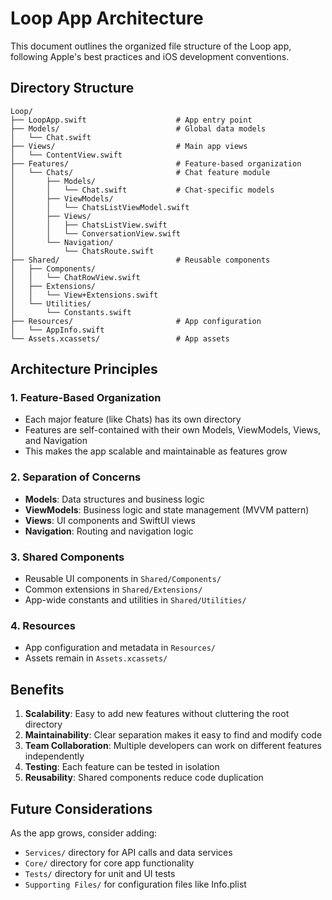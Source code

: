 # Loop App Architecture

This document outlines the organized file structure of the Loop app, following Apple's best practices and iOS development conventions.

## Directory Structure

```
Loop/
├── LoopApp.swift                    # App entry point
├── Models/                          # Global data models
│   └── Chat.swift
├── Views/                           # Main app views
│   └── ContentView.swift
├── Features/                        # Feature-based organization
│   └── Chats/                       # Chat feature module
│       ├── Models/
│       │   └── Chat.swift           # Chat-specific models
│       ├── ViewModels/
│       │   └── ChatsListViewModel.swift
│       ├── Views/
│       │   ├── ChatsListView.swift
│       │   └── ConversationView.swift
│       └── Navigation/
│           └── ChatsRoute.swift
├── Shared/                          # Reusable components
│   ├── Components/
│   │   └── ChatRowView.swift
│   ├── Extensions/
│   │   └── View+Extensions.swift
│   └── Utilities/
│       └── Constants.swift
├── Resources/                       # App configuration
│   └── AppInfo.swift
└── Assets.xcassets/                 # App assets
```

## Architecture Principles

### 1. Feature-Based Organization
- Each major feature (like Chats) has its own directory
- Features are self-contained with their own Models, ViewModels, Views, and Navigation
- This makes the app scalable and maintainable as features grow

### 2. Separation of Concerns
- **Models**: Data structures and business logic
- **ViewModels**: Business logic and state management (MVVM pattern)
- **Views**: UI components and SwiftUI views
- **Navigation**: Routing and navigation logic

### 3. Shared Components
- Reusable UI components in `Shared/Components/`
- Common extensions in `Shared/Extensions/`
- App-wide constants and utilities in `Shared/Utilities/`

### 4. Resources
- App configuration and metadata in `Resources/`
- Assets remain in `Assets.xcassets/`

## Benefits

1. **Scalability**: Easy to add new features without cluttering the root directory
2. **Maintainability**: Clear separation makes it easy to find and modify code
3. **Team Collaboration**: Multiple developers can work on different features independently
4. **Testing**: Each feature can be tested in isolation
5. **Reusability**: Shared components reduce code duplication

## Future Considerations

As the app grows, consider adding:
- `Services/` directory for API calls and data services
- `Core/` directory for core app functionality
- `Tests/` directory for unit and UI tests
- `Supporting Files/` for configuration files like Info.plist
